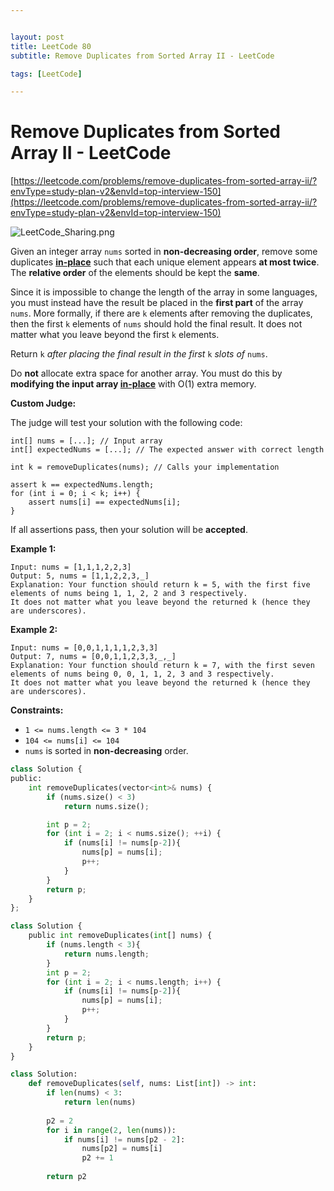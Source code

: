 ```yaml
---


layout: post
title: LeetCode 80
subtitle: Remove Duplicates from Sorted Array II - LeetCode

tags: [LeetCode]

---
```


<head>
    <script src="https://cdn.mathjax.org/mathjax/latest/MathJax.js?config=TeX-AMS-MML_HTMLorMML" type="text/javascript"></script>
    <script type="text/x-mathjax-config">
        MathJax.Hub.Config({
            tex2jax: {
            skipTags: ['script', 'noscript', 'style', 'textarea', 'pre'],
            inlineMath: [['$','$']]
            }
        });
    </script>
</head>


# Remove Duplicates from Sorted Array II - LeetCode

[https://leetcode.com/problems/remove-duplicates-from-sorted-array-ii/?envType=study-plan-v2&envId=top-interview-150](https://leetcode.com/problems/remove-duplicates-from-sorted-array-ii/?envType=study-plan-v2&envId=top-interview-150)

![LeetCode_Sharing.png](Remove%20Duplicates%20from%20Sorted%20Array%20II%20-%20LeetCode%2077ec792479b749728c4bd2511543aaaa/LeetCode_Sharing.png)

Given an integer array `nums` sorted in **non-decreasing order**, remove some duplicates **[in-place](https://en.wikipedia.org/wiki/In-place_algorithm)** such that each unique element appears **at most twice**. The **relative order** of the elements should be kept the **same**.

Since it is impossible to change the length of the array in some languages, you must instead have the result be placed in the **first part** of the array `nums`. More formally, if there are `k` elements after removing the duplicates, then the first `k` elements of `nums` should hold the final result. It does not matter what you leave beyond the first `k` elements.

Return `k` *after placing the final result in the first* `k` *slots of* `nums`.

Do **not** allocate extra space for another array. You must do this by **modifying the input array [in-place](https://en.wikipedia.org/wiki/In-place_algorithm)** with O(1) extra memory.

**Custom Judge:**

The judge will test your solution with the following code:

```
int[] nums = [...]; // Input array
int[] expectedNums = [...]; // The expected answer with correct length

int k = removeDuplicates(nums); // Calls your implementation

assert k == expectedNums.length;
for (int i = 0; i < k; i++) {
    assert nums[i] == expectedNums[i];
}

```

If all assertions pass, then your solution will be **accepted**.

**Example 1:**

```
Input: nums = [1,1,1,2,2,3]
Output: 5, nums = [1,1,2,2,3,_]
Explanation: Your function should return k = 5, with the first five elements of nums being 1, 1, 2, 2 and 3 respectively.
It does not matter what you leave beyond the returned k (hence they are underscores).

```

**Example 2:**

```
Input: nums = [0,0,1,1,1,1,2,3,3]
Output: 7, nums = [0,0,1,1,2,3,3,_,_]
Explanation: Your function should return k = 7, with the first seven elements of nums being 0, 0, 1, 1, 2, 3 and 3 respectively.
It does not matter what you leave beyond the returned k (hence they are underscores).

```

**Constraints:**

- `1 <= nums.length <= 3 * 104`
- `104 <= nums[i] <= 104`
- `nums` is sorted in **non-decreasing** order.

```python
class Solution {
public:
    int removeDuplicates(vector<int>& nums) {
        if (nums.size() < 3)
            return nums.size();

        int p = 2;
        for (int i = 2; i < nums.size(); ++i) {
            if (nums[i] != nums[p-2]){
                nums[p] = nums[i];
                p++;
            }
        }
        return p;
    }
};
```

```python
class Solution {
    public int removeDuplicates(int[] nums) {
        if (nums.length < 3){
            return nums.length;
        }
        int p = 2;
        for (int i = 2; i < nums.length; i++) {
            if (nums[i] != nums[p-2]){
                nums[p] = nums[i];
                p++;
            }
        }
        return p;
    }
}
```

```python
class Solution:
    def removeDuplicates(self, nums: List[int]) -> int:
        if len(nums) < 3:
            return len(nums)
        
        p2 = 2
        for i in range(2, len(nums)):
            if nums[i] != nums[p2 - 2]:
                nums[p2] = nums[i]
                p2 += 1
        
        return p2
```
